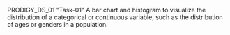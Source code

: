PRODIGY_DS_01
"Task-01" A bar chart and histogram to visualize the distribution of a categorical or continuous variable, such as the distribution of ages or genders in a population.
